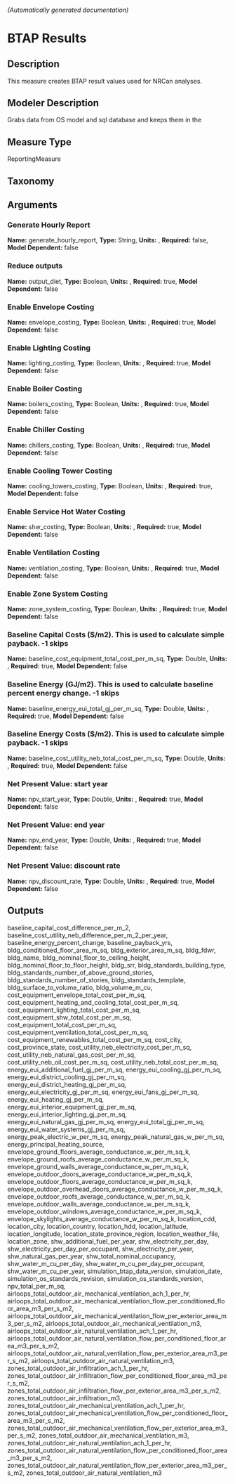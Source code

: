 

###### (Automatically generated documentation)

# BTAP Results

## Description
This measure creates BTAP result values used for NRCan analyses.

## Modeler Description
Grabs data from OS model and sql database and keeps them in the 

## Measure Type
ReportingMeasure

## Taxonomy


## Arguments


### Generate Hourly Report

**Name:** generate_hourly_report,
**Type:** String,
**Units:** ,
**Required:** false,
**Model Dependent:** false

### Reduce outputs

**Name:** output_diet,
**Type:** Boolean,
**Units:** ,
**Required:** true,
**Model Dependent:** false

### Enable Envelope Costing

**Name:** envelope_costing,
**Type:** Boolean,
**Units:** ,
**Required:** true,
**Model Dependent:** false

### Enable Lighting Costing

**Name:** lighting_costing,
**Type:** Boolean,
**Units:** ,
**Required:** true,
**Model Dependent:** false

### Enable Boiler Costing

**Name:** boilers_costing,
**Type:** Boolean,
**Units:** ,
**Required:** true,
**Model Dependent:** false

### Enable Chiller Costing

**Name:** chillers_costing,
**Type:** Boolean,
**Units:** ,
**Required:** true,
**Model Dependent:** false

### Enable Cooling Tower Costing

**Name:** cooling_towers_costing,
**Type:** Boolean,
**Units:** ,
**Required:** true,
**Model Dependent:** false

### Enable Service Hot Water Costing

**Name:** shw_costing,
**Type:** Boolean,
**Units:** ,
**Required:** true,
**Model Dependent:** false

### Enable Ventilation Costing

**Name:** ventilation_costing,
**Type:** Boolean,
**Units:** ,
**Required:** true,
**Model Dependent:** false

### Enable Zone System Costing

**Name:** zone_system_costing,
**Type:** Boolean,
**Units:** ,
**Required:** true,
**Model Dependent:** false

### Baseline Capital Costs ($/m2). This is used to calculate simple payback. -1 skips

**Name:** baseline_cost_equipment_total_cost_per_m_sq,
**Type:** Double,
**Units:** ,
**Required:** true,
**Model Dependent:** false

### Baseline Energy (GJ/m2).  This is used to calculate baseline percent energy change. -1 skips

**Name:** baseline_energy_eui_total_gj_per_m_sq,
**Type:** Double,
**Units:** ,
**Required:** true,
**Model Dependent:** false

### Baseline Energy Costs ($/m2).  This is used to calculate simple payback. -1 skips

**Name:** baseline_cost_utility_neb_total_cost_per_m_sq,
**Type:** Double,
**Units:** ,
**Required:** true,
**Model Dependent:** false

### Net Present Value: start year

**Name:** npv_start_year,
**Type:** Double,
**Units:** ,
**Required:** true,
**Model Dependent:** false

### Net Present Value: end year

**Name:** npv_end_year,
**Type:** Double,
**Units:** ,
**Required:** true,
**Model Dependent:** false

### Net Present Value: discount rate

**Name:** npv_discount_rate,
**Type:** Double,
**Units:** ,
**Required:** true,
**Model Dependent:** false





## Outputs






































































































































































































baseline_capital_cost_difference_per_m_2, baseline_cost_utility_neb_difference_per_m_2_per_year, baseline_energy_percent_change, baseline_payback_yrs, bldg_conditioned_floor_area_m_sq, bldg_exterior_area_m_sq, bldg_fdwr, bldg_name, bldg_nominal_floor_to_ceiling_height, bldg_nominal_floor_to_floor_height, bldg_srr, bldg_standards_building_type, bldg_standards_number_of_above_ground_stories, bldg_standards_number_of_stories, bldg_standards_template, bldg_surface_to_volume_ratio, bldg_volume_m_cu, cost_equipment_envelope_total_cost_per_m_sq, cost_equipment_heating_and_cooling_total_cost_per_m_sq, cost_equipment_lighting_total_cost_per_m_sq, cost_equipment_shw_total_cost_per_m_sq, cost_equipment_total_cost_per_m_sq, cost_equipment_ventilation_total_cost_per_m_sq, cost_equipment_renewables_total_cost_per_m_sq, cost_city, cost_province_state, cost_utility_neb_electricity_cost_per_m_sq, cost_utility_neb_natural_gas_cost_per_m_sq, cost_utility_neb_oil_cost_per_m_sq, cost_utility_neb_total_cost_per_m_sq, energy_eui_additional_fuel_gj_per_m_sq, energy_eui_cooling_gj_per_m_sq, energy_eui_district_cooling_gj_per_m_sq, energy_eui_district_heating_gj_per_m_sq, energy_eui_electricity_gj_per_m_sq, energy_eui_fans_gj_per_m_sq, energy_eui_heating_gj_per_m_sq, energy_eui_interior_equipment_gj_per_m_sq, energy_eui_interior_lighting_gj_per_m_sq, energy_eui_natural_gas_gj_per_m_sq, energy_eui_total_gj_per_m_sq, energy_eui_water_systems_gj_per_m_sq, energy_peak_electric_w_per_m_sq, energy_peak_natural_gas_w_per_m_sq, energy_principal_heating_source, envelope_ground_floors_average_conductance_w_per_m_sq_k, envelope_ground_roofs_average_conductance_w_per_m_sq_k, envelope_ground_walls_average_conductance_w_per_m_sq_k, envelope_outdoor_doors_average_conductance_w_per_m_sq_k, envelope_outdoor_floors_average_conductance_w_per_m_sq_k, envelope_outdoor_overhead_doors_average_conductance_w_per_m_sq_k, envelope_outdoor_roofs_average_conductance_w_per_m_sq_k, envelope_outdoor_walls_average_conductance_w_per_m_sq_k, envelope_outdoor_windows_average_conductance_w_per_m_sq_k, envelope_skylights_average_conductance_w_per_m_sq_k, location_cdd, location_city, location_country, location_hdd, location_latitude, location_longitude, location_state_province_region, location_weather_file, location_zone, shw_additional_fuel_per_year, shw_electricity_per_day, shw_electricity_per_day_per_occupant, shw_electricity_per_year, shw_natural_gas_per_year, shw_total_nominal_occupancy, shw_water_m_cu_per_day, shw_water_m_cu_per_day_per_occupant, shw_water_m_cu_per_year, simulation_btap_data_version, simulation_date, simulation_os_standards_revision, simulation_os_standards_version, npv_total_per_m_sq, airloops_total_outdoor_air_mechanical_ventilation_ach_1_per_hr, airloops_total_outdoor_air_mechanical_ventilation_flow_per_conditioned_floor_area_m3_per_s_m2, airloops_total_outdoor_air_mechanical_ventilation_flow_per_exterior_area_m3_per_s_m2, airloops_total_outdoor_air_mechanical_ventilation_m3, airloops_total_outdoor_air_natural_ventilation_ach_1_per_hr, airloops_total_outdoor_air_natural_ventilation_flow_per_conditioned_floor_area_m3_per_s_m2, airloops_total_outdoor_air_natural_ventilation_flow_per_exterior_area_m3_per_s_m2, airloops_total_outdoor_air_natural_ventilation_m3, zones_total_outdoor_air_infiltration_ach_1_per_hr, zones_total_outdoor_air_infiltration_flow_per_conditioned_floor_area_m3_per_s_m2, zones_total_outdoor_air_infiltration_flow_per_exterior_area_m3_per_s_m2, zones_total_outdoor_air_infiltration_m3, zones_total_outdoor_air_mechanical_ventilation_ach_1_per_hr, zones_total_outdoor_air_mechanical_ventilation_flow_per_conditioned_floor_area_m3_per_s_m2, zones_total_outdoor_air_mechanical_ventilation_flow_per_exterior_area_m3_per_s_m2, zones_total_outdoor_air_mechanical_ventilation_m3, zones_total_outdoor_air_natural_ventilation_ach_1_per_hr, zones_total_outdoor_air_natural_ventilation_flow_per_conditioned_floor_area_m3_per_s_m2, zones_total_outdoor_air_natural_ventilation_flow_per_exterior_area_m3_per_s_m2, zones_total_outdoor_air_natural_ventilation_m3
